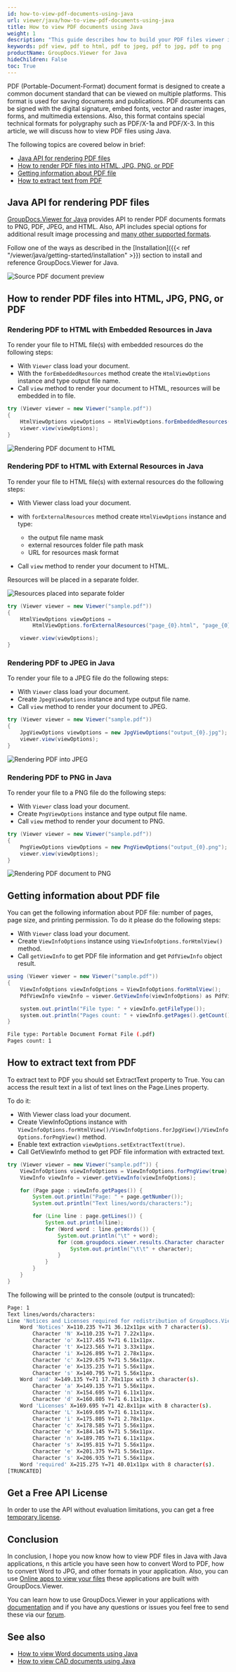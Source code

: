 ```yaml
---
id: how-to-view-pdf-documents-using-java
url: viewer/java/how-to-view-pdf-documents-using-java
title: How to view PDF documents using Java
weight: 1
description: "This guide describes how to build your PDF files viewer in Java. View PDF files to render as HTML, JPG, PNG, or PDF using GroupDocs.Viewer Java API by GroupDocs."
keywords: pdf view, pdf to html, pdf to jpeg, pdf to jpg, pdf to png 
productName: GroupDocs.Viewer for Java
hideChildren: False
toc: True
---
```


PDF (Portable-Document-Format) document format is designed to create a common document standard that can be viewed on multiple platforms.
This format is used for saving documents and publications. PDF documents can be signed with the digital signature, embed fonts, vector and raster images, forms, and multimedia extensions.
Also, this format contains special technical formats for polygraphy such as PDF/X-1a and PDF/X-3.
In this article, we will discuss how to view PDF files using Java.

The following topics are covered below in brief:

* [Java API for rendering PDF files](viewer/java/how-to-view-pdf-documents-using-java/#java-api-for-rendering-pdf-files)
* [How to render PDF files into HTML, JPG, PNG, or PDF](viewer/java/how-to-view-pdf-documents-using-java/#how-to-render-pdf-files-into-html-jpg-png-or-pdf)
* [Getting information about PDF file](viewer/java/how-to-view-pdf-documents-using-java/#getting-information-about-pdf-file)
* [How to extract text from PDF](viewer/java/how-to-view-pdf-documents-using-java/#how-to-extract-text-from-pdf)

## Java API for rendering PDF files

[GroupDocs.Viewer for Java](https://products.groupdocs.com/viewer/java) provides API to render PDF documents formats to PNG, PDF, JPEG, and HTML. Also, API includes special options for additional result image processing and [many other supported formats](https://docs.groupdocs.com/viewer/java/supported-document-formats/).

Follow one of the ways as described in the [Installation]({{< ref "/viewer/java/getting-started/installation" >}}) section to install and reference GroupDocs.Viewer for Java.

![Source PDF document preview](viewer/java/images/viewer-use-cases/how-to-view-pdf-using-java/source_image_preview.jpg)

## How to render PDF files into HTML, JPG, PNG, or PDF

### Rendering PDF to HTML with Embedded Resources in Java

To render your file to HTML file(s) with embedded resources do the following steps:

* With `Viewer` class load your document.
* With the `forEmbeddedResources` method create the `HtmlViewOptions` instance and type output file name.
* Call `view` method to render your document to HTML, resources will be embedded in to file.

```java
try (Viewer viewer = new Viewer("sample.pdf"))
{
    HtmlViewOptions viewOptions = HtmlViewOptions.forEmbeddedResources("page_{0}.html");
    viewer.view(viewOptions);
}
```

![Rendering PDF document to HTML](viewer/java/images/viewer-use-cases/how-to-view-pdf-using-java/rendering_to_html_with_embed.jpg)

### Rendering PDF to HTML with External Resources in Java

To render your file to HTML file(s) with external resources do the following steps:

* With Viewer class load your document.
* with `forExternalResources` method create `HtmlViewOptions` instance and type:
  * the output file name mask
  * external resources folder file path mask
  * URL for resources mask format

* Call `view` method to render your document to HTML.

Resources will be placed in a separate folder.

![Resources placed into separate folder](viewer/java/images/viewer-use-cases/how-to-view-pdf-using-java/resources_placed_to_separate_folder.jpg)

```java
try (Viewer viewer = new Viewer("sample.pdf"))
{
    HtmlViewOptions viewOptions = 
        HtmlViewOptions.forExternalResources("page_{0}.html", "page_{0}/resource_{0}_{1}", "page_{0}/resource_{0}_{1}");

    viewer.view(viewOptions);
}
```

### Rendering PDF to JPEG in Java

To render your file to a JPEG file do the following steps:

* With `Viewer` class load your document.
* Сreate `JpegViewOptions` instance and type output file name.
* Call `view` method to render your document to JPEG.

```java
try (Viewer viewer = new Viewer("sample.pdf"))
{
    JpgViewOptions viewOptions = new JpgViewOptions("output_{0}.jpg");
    viewer.view(viewOptions);
}
```

![Rendering PDF into JPEG](viewer/java/images/viewer-use-cases/how-to-view-pdf-using-java/rendering_pdf_to_jpeg.jpg)

### Rendering PDF to PNG in Java

To render your file to a PNG file do the following steps:

* With `Viewer` class load your document.
* Сreate `PngViewOptions` instance and type output file name.
* Call `view` method to render your document to PNG.

```java
try (Viewer viewer = new Viewer("sample.pdf"))
{
    PngViewOptions viewOptions = new PngViewOptions("output_{0}.png");
    viewer.view(viewOptions);
}
```

![Rendering PDF document to PNG](viewer/java/images/viewer-use-cases/how-to-view-pdf-using-java/rendering_pdf_to_png.jpg)

## Getting information about PDF file

You can get the following information about PDF file: number of pages, page size, and printing permission.
To do it please do the following steps:

* With `Viewer` class load your document.
* Сreate `ViewInfoOptions` instance using `ViewInfoOptions.forHtmlView()` method.
* Call `getViewInfo` to get PDF file information and get `PdfViewInfo` object result.

```java
using (Viewer viewer = new Viewer("sample.pdf"))
{
    ViewInfoOptions viewInfoOptions = ViewInfoOptions.forHtmlView();
    PdfViewInfo viewInfo = viewer.GetViewInfo(viewInfoOptions) as PdfViewInfo;

    system.out.println("File type: " + viewInfo.getFileType());
    system.out.println("Pages count: " + viewInfo.getPages().getCount());
}
```

```bash 
File type: Portable Document Format File (.pdf)
Pages count: 1
```

## How to extract text from PDF

To extract text to PDF you should set ExtractText property to True. You can access the result text in a list of text lines on the Page.Lines property.

To do it:

* With Viewer class load your document.
* Сreate ViewInfoOptions instance with `ViewInfoOptions.forHtmlView()/ViewInfoOptions.forJpgView()/ViewInfoOptions.forPngView()` method.
* Enable text extraction `viewOptions.setExtractText(true)`.
* Call GetViewInfo method to get PDF file information with extracted text.

```java
try (Viewer viewer = new Viewer("sample.pdf")) {
    ViewInfoOptions viewInfoOptions = ViewInfoOptions.forPngView(true);
    ViewInfo viewInfo = viewer.getViewInfo(viewInfoOptions);

    for (Page page : viewInfo.getPages()) {
        System.out.println("Page: " + page.getNumber());
        System.out.println("Text lines/words/characters:");

        for (Line line : page.getLines()) {
            System.out.println(line);
            for (Word word : line.getWords()) {
                System.out.println("\t" + word);
                for (com.groupdocs.viewer.results.Character character : word.getCharacters()) {
                    System.out.println("\t\t" + character);
                }
            }
        }
    }
}
```

The following will be printed to the console (output is truncated):

```bash
Page: 1
Text lines/words/characters:
Line 'Notices and Licenses required for redistribution of GroupDocs.Viewer for .NET' X=110.235 Y=71 374.53x11px with 10 word(s).
	Word 'Notices' X=110.235 Y=71 36.12x11px with 7 character(s).
		Character 'N' X=110.235 Y=71 7.22x11px.
		Character 'o' X=117.455 Y=71 6.11x11px.
		Character 't' X=123.565 Y=71 3.33x11px.
		Character 'i' X=126.895 Y=71 2.78x11px.
		Character 'c' X=129.675 Y=71 5.56x11px.
		Character 'e' X=135.235 Y=71 5.56x11px.
		Character 's' X=140.795 Y=71 5.56x11px.
	Word 'and' X=149.135 Y=71 17.78x11px with 3 character(s).
		Character 'a' X=149.135 Y=71 5.56x11px.
		Character 'n' X=154.695 Y=71 6.11x11px.
		Character 'd' X=160.805 Y=71 6.11x11px.
	Word 'Licenses' X=169.695 Y=71 42.8x11px with 8 character(s).
		Character 'L' X=169.695 Y=71 6.11x11px.
		Character 'i' X=175.805 Y=71 2.78x11px.
		Character 'c' X=178.585 Y=71 5.56x11px.
		Character 'e' X=184.145 Y=71 5.56x11px.
		Character 'n' X=189.705 Y=71 6.11x11px.
		Character 's' X=195.815 Y=71 5.56x11px.
		Character 'e' X=201.375 Y=71 5.56x11px.
		Character 's' X=206.935 Y=71 5.56x11px.
	Word 'required' X=215.275 Y=71 40.01x11px with 8 character(s).
[TRUNCATED]
```

## Get a Free API License

In order to use the API without evaluation limitations, you can get a free [temporary license](https://purchase.groupdocs.com/temporary-license).

## Conclusion

In conclusion, I hope you now know how to view PDF files in Java with Java applications, n this article you have seen how to convert Word to PDF, how to convert Word to JPG, and other formats in your application.
Also, you can use [Online apps to view your files](https://products.groupdocs.app/viewer/family) these applications are built with GroupDocs.Viewer.

You can learn how to use GroupDocs.Viewer in your applications with [documentation](https://docs.groupdocs.com/viewer/java/) and if you have any questions or issues you feel free to send these via our [forum](https://forum.groupdocs.com/).

## See also

* [How to view Word documents using Java](viewer/java/how-to-view-word-documents-using-java/)
* [How to view CAD documents using Java](viewer/java/how-to-view-cad-documents-using-java/)
